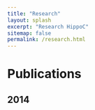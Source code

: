 ```yaml
---
title: "Research"
layout: splash
excerpt: "Research HippoC"
sitemap: false
permalink: /research.html
---
```

<h1>Publications</h1>
<h2>2014</h2>

